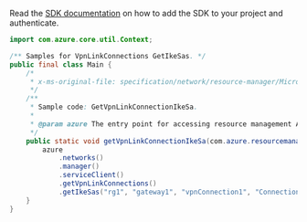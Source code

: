 Read the [SDK documentation](https://github.com/Azure/azure-sdk-for-java/blob/azure-resourcemanager_2.10.0/sdk/resourcemanager/azure-resourcemanager/README.md) on how to add the SDK to your project and authenticate.

```java
import com.azure.core.util.Context;

/** Samples for VpnLinkConnections GetIkeSas. */
public final class Main {
    /*
     * x-ms-original-file: specification/network/resource-manager/Microsoft.Network/stable/2021-05-01/examples/VpnSiteLinkConnectionGetIkeSas.json
     */
    /**
     * Sample code: GetVpnLinkConnectionIkeSa.
     *
     * @param azure The entry point for accessing resource management APIs in Azure.
     */
    public static void getVpnLinkConnectionIkeSa(com.azure.resourcemanager.AzureResourceManager azure) {
        azure
            .networks()
            .manager()
            .serviceClient()
            .getVpnLinkConnections()
            .getIkeSas("rg1", "gateway1", "vpnConnection1", "Connection-Link1", Context.NONE);
    }
}
```
